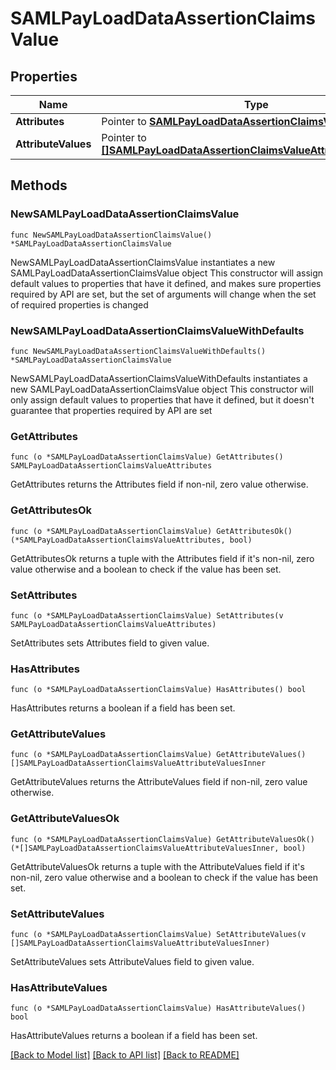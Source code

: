# SAMLPayLoadDataAssertionClaimsValue

## Properties

Name | Type | Description | Notes
------------ | ------------- | ------------- | -------------
**Attributes** | Pointer to [**SAMLPayLoadDataAssertionClaimsValueAttributes**](SAMLPayLoadDataAssertionClaimsValueAttributes.md) |  | [optional] 
**AttributeValues** | Pointer to [**[]SAMLPayLoadDataAssertionClaimsValueAttributeValuesInner**](SAMLPayLoadDataAssertionClaimsValueAttributeValuesInner.md) |  | [optional] 

## Methods

### NewSAMLPayLoadDataAssertionClaimsValue

`func NewSAMLPayLoadDataAssertionClaimsValue() *SAMLPayLoadDataAssertionClaimsValue`

NewSAMLPayLoadDataAssertionClaimsValue instantiates a new SAMLPayLoadDataAssertionClaimsValue object
This constructor will assign default values to properties that have it defined,
and makes sure properties required by API are set, but the set of arguments
will change when the set of required properties is changed

### NewSAMLPayLoadDataAssertionClaimsValueWithDefaults

`func NewSAMLPayLoadDataAssertionClaimsValueWithDefaults() *SAMLPayLoadDataAssertionClaimsValue`

NewSAMLPayLoadDataAssertionClaimsValueWithDefaults instantiates a new SAMLPayLoadDataAssertionClaimsValue object
This constructor will only assign default values to properties that have it defined,
but it doesn't guarantee that properties required by API are set

### GetAttributes

`func (o *SAMLPayLoadDataAssertionClaimsValue) GetAttributes() SAMLPayLoadDataAssertionClaimsValueAttributes`

GetAttributes returns the Attributes field if non-nil, zero value otherwise.

### GetAttributesOk

`func (o *SAMLPayLoadDataAssertionClaimsValue) GetAttributesOk() (*SAMLPayLoadDataAssertionClaimsValueAttributes, bool)`

GetAttributesOk returns a tuple with the Attributes field if it's non-nil, zero value otherwise
and a boolean to check if the value has been set.

### SetAttributes

`func (o *SAMLPayLoadDataAssertionClaimsValue) SetAttributes(v SAMLPayLoadDataAssertionClaimsValueAttributes)`

SetAttributes sets Attributes field to given value.

### HasAttributes

`func (o *SAMLPayLoadDataAssertionClaimsValue) HasAttributes() bool`

HasAttributes returns a boolean if a field has been set.

### GetAttributeValues

`func (o *SAMLPayLoadDataAssertionClaimsValue) GetAttributeValues() []SAMLPayLoadDataAssertionClaimsValueAttributeValuesInner`

GetAttributeValues returns the AttributeValues field if non-nil, zero value otherwise.

### GetAttributeValuesOk

`func (o *SAMLPayLoadDataAssertionClaimsValue) GetAttributeValuesOk() (*[]SAMLPayLoadDataAssertionClaimsValueAttributeValuesInner, bool)`

GetAttributeValuesOk returns a tuple with the AttributeValues field if it's non-nil, zero value otherwise
and a boolean to check if the value has been set.

### SetAttributeValues

`func (o *SAMLPayLoadDataAssertionClaimsValue) SetAttributeValues(v []SAMLPayLoadDataAssertionClaimsValueAttributeValuesInner)`

SetAttributeValues sets AttributeValues field to given value.

### HasAttributeValues

`func (o *SAMLPayLoadDataAssertionClaimsValue) HasAttributeValues() bool`

HasAttributeValues returns a boolean if a field has been set.


[[Back to Model list]](../README.md#documentation-for-models) [[Back to API list]](../README.md#documentation-for-api-endpoints) [[Back to README]](../README.md)


